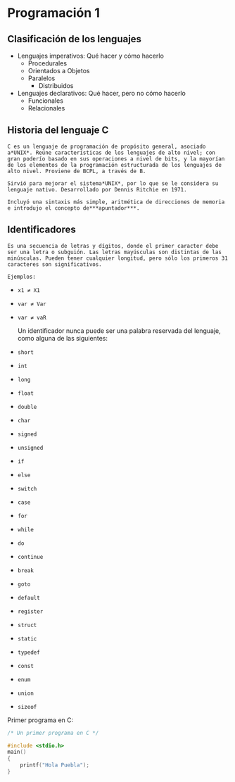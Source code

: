 # Programación 1

## Clasificación de los lenguajes

* Lenguajes imperativos: Qué hacer y cómo hacerlo
  * Procedurales
  * Orientados a Objetos
  * Paralelos
    * Distribuidos
* Lenguajes declarativos: Qué hacer, pero no cómo hacerlo
  * Funcionales
  * Relacionales

## Historia del lenguaje C

    C es un lenguaje de programación de propósito general, asociado a*UNIX*. Reúne características de los lenguajes de alto nivel; con gran poderío basado en sus operaciones a nivel de bits, y la mayorían de los elementos de la programación estructurada de los lenguajes de alto nivel. Proviene de BCPL, a través de B.

    Sirvió para mejorar el sistema*UNIX*, por lo que se le considera su lenguaje nativo. Desarrollado por Dennis Ritchie en 1971.

    Incluyó una sintaxis más simple, aritmética de direcciones de memoria e introdujo el concepto de***apuntador***.

## Identificadores

    Es una secuencia de letras y dígitos, donde el primer caracter debe ser una letra o subguión. Las letras mayúsculas son distintas de las minúsculas. Pueden tener cualquier longitud, pero sólo los primeros 31 caracteres son significativos.

    Ejemplos:

* `x1 ≠ X1`
* `var ≠ Var`
* `var ≠ vaR`

    Un identificador nunca puede ser una palabra reservada del lenguaje, como alguna de las siguientes:

* `short`
* `int`
* `long`
* `float`
* `double`
* `char`
* `signed`
* `unsigned`
* `if`
* `else`
* `switch`
* `case`
* `for`
* `while`
* `do`
* `continue`
* `break`
* `goto`
* `default`
* `register`
* `struct`
* `static`
* `typedef`
* `const`
* `enum`
* `union`
* `sizeof`

Primer programa en C:

```c
/* Un primer programa en C */

#include <stdio.h>
main()
{
	printf("Hola Puebla");
}
```

